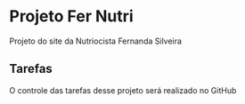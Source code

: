 # Projeto Fer Nutri

Projeto do site da Nutriocista Fernanda Silveira

## Tarefas

O controle das tarefas desse projeto será realizado no GitHub
